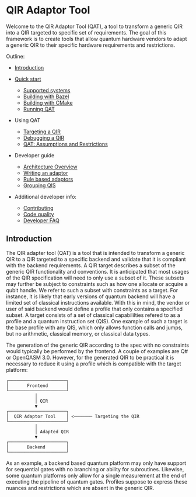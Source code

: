 # QIR Adaptor Tool

Welcome to the QIR Adaptor Tool (QAT), a tool to transform a generic QIR into a
QIR targeted to specific set of requirements. The goal of this framework is to
create tools that allow quantum hardware vendors to adapt a generic QIR to their
specific hardware requirements and restrictions.

Outline:

- [Introduction](#introduction)

- [Quick start](QuickStart/index.md)

  - [Supported systems](QuickStart/index.md#supported-systems)
  - [Building with Bazel](QuickStart/building-with-bazel.md)
  - [Building with CMake](QuickStart/building-with-cmake.md)
  - [Running QAT](QuickStart/running-qat.md)

- Using QAT

  - [Targeting a QIR](UsingQAT/TargetingQIR.md)
  - [Debugging a QIR](UsingQAT/DebuggingIR.md)
  - [QAT: Assumptions and Restrictions](UsingQAT/GoalsAndAssumptions.md)

- Developer guide

  - [Architecture Overview](DeveloperGuide/ArchitectureOverview.md)
  - [Writing an adaptor](DeveloperGuide/WritingAdaptor.md)
  - [Rule based adaptors](DeveloperGuide/WritingRuleTests.md)
  - [Grouping QIS](DeveloperGuide/LogicSeparation.md)

- Additional developer info:

  - [Contributing](../../CONTRIBUTING.md)
  - [Code quality](DeveloperGuide/CodeQuality.md)
  - [Developer FAQ](DeveloperGuide/DeveloperFAQ.md)

## Introduction

The QIR adapter tool (QAT) is a tool that is intended to transform a generic QIR
to a QIR targeted to a specific backend and validate that it is compliant with
the backend requirements. A QIR target describes a subset of the generic QIR
functionality and conventions. It is anticipated that most usages of the QIR
specification will need to only use a subset of it. These subsets may further be
subject to constraints such as how one allocate or acquire a qubit handle. We
refer to such a subset with constraints as a target. For instance, it is likely
that early versions of quantum backend will have a limited set of classical
instructions available. With this in mind, the vendor or user of said backend
would define a profile that only contains a specified subset. A target consists
of a set of classical capabililties refered to as a profile and a quantum
instruction set (QIS). One example of such a target is the base profile with any
QIS, which only allows function calls and jumps, but no arithmetic, classical
memory, or classical data types.

The generation of the generic QIR according to the spec with no constraints
would typically be performed by the frontend. A couple of examples are Q# or
OpenQASM 3.0. However, for the generated QIR to be practical it is necessary to
reduce it using a profile which is compatible with the target platform:

```text
┌──────────────────────┐
│       Frontend       │
└──────────────────────┘
           │
           │ QIR
           ▼
┌──────────────────────┐
│  QIR Adaptor Tool    │ <─────── Targeting the QIR
└──────────────────────┘
           │
           │ Adapted QIR
           ▼
┌──────────────────────┐
│       Backend        │
└──────────────────────┘
```

As an example, a backend based quantum platform may only have support for
sequential gates with no branching or ability for subroutines. Likewise, some
quantum platforms only allow for a single measurement at the end of executing
the pipeline of quantum gates. Profiles suppose to express these nuances and
restrictions which are absent in the generic QIR.
